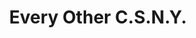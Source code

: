 ---
ee_id: '34'
site: '1'
type: '2'
url: 2007-004-every-other-csny
title: Every Other C.S.N.Y.
year: '2007'
display_year: '2007'
medium: Pen on paper.
dims:
pitch: "​Every single possible combination of CSNY."
ps:
live_url:
related:
youtube:
related_code:
imgs: every-other-csny-2007-004-full-database-ih.jpg
subheading:
download:
add_credit:
add_credits:
commission:
layout: things-i-made
---